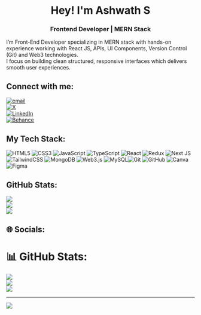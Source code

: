 <h1 align="center">Hey! I'm Ashwath S</h1>
<h3 align="center">Frontend Developer | MERN Stack </h3>
I’m Front-End Developer specializing in MERN stack with hands-on experience working with React JS, APIs, UI Components, Version Control (Git) and Web3 technologies.<br>I focus on building clean structured, responsive interfaces which delivers smooth user experiences.


## Connect with me:

[![email](https://img.shields.io/badge/Email-D14836?logo=gmail&logoColor=white)](mailto:ashwathsubramani1832@gmail.com) </br>
[![X](https://img.shields.io/badge/X-black.svg?logo=X&logoColor=white)](https://x.com/ashwath_0001) </br> 
[![LinkedIn](https://img.shields.io/badge/LinkedIn-%230077B5.svg?logo=linkedin&logoColor=white)](https://linkedin.com/in/ashwath1832) </br>
[![Behance](https://img.shields.io/badge/Behance-1769ff?logo=behance&logoColor=white)](https://behance.net/ashwath2) 


## My Tech Stack:
![HTML5](https://img.shields.io/badge/html5-%23E34F26.svg?style=for-the-badge&logo=html5&logoColor=white) ![CSS3](https://img.shields.io/badge/css3-%231572B6.svg?style=for-the-badge&logo=css3&logoColor=white) ![JavaScript](https://img.shields.io/badge/javascript-%23323330.svg?style=for-the-badge&logo=javascript&logoColor=%23F7DF1E) ![TypeScript](https://img.shields.io/badge/typescript-%23007ACC.svg?style=for-the-badge&logo=typescript&logoColor=white) ![React](https://img.shields.io/badge/react-%2320232a.svg?style=for-the-badge&logo=react&logoColor=%2361DAFB) ![Redux](https://img.shields.io/badge/redux-%23593d88.svg?style=for-the-badge&logo=redux&logoColor=white) ![Next JS](https://img.shields.io/badge/Next-black?style=for-the-badge&logo=next.js&logoColor=white) ![TailwindCSS](https://img.shields.io/badge/tailwindcss-%2338B2AC.svg?style=for-the-badge&logo=tailwind-css&logoColor=white) ![MongoDB](https://img.shields.io/badge/MongoDB-%234ea94b.svg?style=for-the-badge&logo=mongodb&logoColor=white) ![Web3.js](https://img.shields.io/badge/web3.js-F16822?style=for-the-badge&logo=web3.js&logoColor=white) ![MySQL](https://img.shields.io/badge/mysql-4479A1.svg?style=for-the-badge&logo=mysql&logoColor=white)![Git](https://img.shields.io/badge/git-%23F05033.svg?style=for-the-badge&logo=git&logoColor=white) ![GitHub](https://img.shields.io/badge/github-%23121011.svg?style=for-the-badge&logo=github&logoColor=white) ![Canva](https://img.shields.io/badge/Canva-%2300C4CC.svg?style=for-the-badge&logo=Canva&logoColor=white) ![Figma](https://img.shields.io/badge/figma-%23F24E1E.svg?style=for-the-badge&logo=figma&logoColor=white) 

## GitHub Stats:
![](https://github-readme-stats.vercel.app/api?username=ashwath-1832&theme=dark&hide_border=false&include_all_commits=false&count_private=false)<br/>
![](https://nirzak-streak-stats.vercel.app/?user=ashwath-1832&theme=dark&hide_border=false)<br/>
![](https://github-readme-stats.vercel.app/api/top-langs/?username=ashwath-1832&theme=dark&hide_border=false&include_all_commits=false&count_private=false&layout=compact)


## 🌐 Socials:
# 📊 GitHub Stats:
![](https://github-readme-stats.vercel.app/api?username=ashwath-1832&theme=dark&hide_border=false&include_all_commits=false&count_private=false)<br/>
![](https://nirzak-streak-stats.vercel.app/?user=ashwath-1832&theme=dark&hide_border=false)<br/>
![](https://github-readme-stats.vercel.app/api/top-langs/?username=ashwath-1832&theme=dark&hide_border=false&include_all_commits=false&count_private=false&layout=compact)

---
[![](https://visitcount.itsvg.in/api?id=ashwath-1832&icon=0&color=0)](https://visitcount.itsvg.in)

<!-- Proudly created with GPRM ( https://gprm.itsvg.in ) -->
